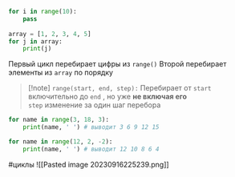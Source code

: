 ```python
for i in range(10):
	pass
	
array = [1, 2, 3, 4, 5]
for j in array:
	print(j) 
```
Первый  цикл перебирает  цифры из `range()`
Второй перебирает элементы из `array` по порядку

> [!note] `range(start, end, step):`
> Перебирает от  `start`  включительно до `end` , но уже **не включая его**  
> `step` изменение за один шаг перебора

```python
for name in range(3, 18, 3):
	print(name, ' ') # выводит 3 6 9 12 15
```

```python
for name in range(12, 2, -2):
	print(name, ' ') # выводит 12 10 8 6 4
```

#циклы
![[Pasted image 20230916225239.png]]